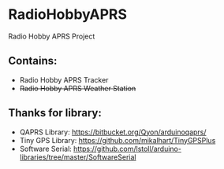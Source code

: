 # RadioHobbyAPRS
Radio Hobby APRS Project

## Contains:
- Radio Hobby APRS Tracker
- ~~Radio Hobby APRS Weather Station~~

## Thanks for library:
- QAPRS Library: https://bitbucket.org/Qyon/arduinoqaprs/
- Tiny GPS Library: https://github.com/mikalhart/TinyGPSPlus
- Software Serial: https://github.com/lstoll/arduino-libraries/tree/master/SoftwareSerial

